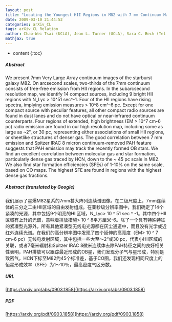 ```yaml
---
layout: post
title: "Locating the Youngest HII Regions in M82 with 7 mm Continuum Maps"
date: 2009-03-10 21:44:52
categories: arXiv_CL
tags: arXiv_CL Relation
author: Chao-Wei Tsai (UCLA), Jean L. Turner (UCLA), Sara C. Beck (Tel Aviv), David S. Meier (NMT and NRAO), Paul T. P. Ho (ASIAA and CfA)
mathjax: true
---
```


* content
{:toc}

##### Abstract
We present 7mm Very Large Array continuum images of the starburst galaxy M82. On arcsecond scales, two-thirds of the 7mm continuum consists of free-free emission from HII regions. In the subarcsecond resolution map, we identify 14 compact sources, including 9 bright HII regions with N_Lyc > 10^51 sec^-1. Four of the HII regions have rising spectra, implying emission measures > 10^8 cm^-6 pc. Except for one compact source with peculiar features, all other compact radio sources are found in dust lanes and do not have optical or near-infrared continuum counterparts. Four regions of extended, high brightness (EM > 10^7 cm-6 pc) radio emission are found in our high resolution map, including some as large as ~2", or 30 pc, representing either associations of small HII regions, or sheetlike structures of denser gas. The good correlation between 7 mm emission and Spitzer IRAC 8 micron continuum-removed PAH feature suggests that PAH emission may track the recently formed OB stars. We find an excellent correlation between molecular gas and star formation, particularly dense gas traced by HCN, down to the ~ 45 pc scale in M82. We also find star formation efficiencies (SFEs) of 1-10% on the same scale, based on CO maps. The highest SFE are found in regions with the highest dense gas fractions.

##### Abstract (translated by Google)
我们展示了星爆M82星系的7mm甚大阵列连续谱图像。在二级尺度上，7mm连续体的三分之二由HII区域的自由发射组成。在亚秒级分辨率图中，我们确定了14个紧凑的光源，其中包括9个明亮的HII区域，N_Lyc> 10 ^ 51 sec ^ -1。其中四个HII区域有上升的光谱，意味着排放措施> 10 ^ 8平方厘米-6。除了一个具有特殊特征的紧凑型光源外，所有其他紧凑型无线电光源都在灰尘通道中，而且没有光学或近红外连续光谱。在我们的高分辨率图中发现了四个延伸的高亮度（EM> 10 ^ 7 cm-6 pc）无线电发射区域，其中包括一些大至〜2“或30 pc，代表小HII区域的关联，或者7毫米辐射和Spitzer IRAC 8微米连续体去除PAH特征之间的良好相关性表明，PAH排放可以跟踪最近形成的OB星，我们发现分子气与星形成，特别是致密气，HCN下标至M82约45个标准差，基于CO图，我们还发现相同尺度上的恒星形成效率（SFE）为1〜10％，最高密度气区分数。

##### URL
[https://arxiv.org/abs/0903.1858](https://arxiv.org/abs/0903.1858)

##### PDF
[https://arxiv.org/pdf/0903.1858](https://arxiv.org/pdf/0903.1858)


